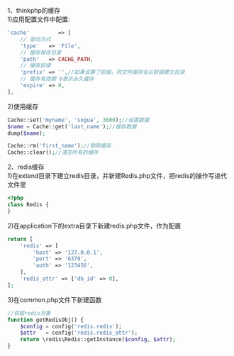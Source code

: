 1、thinkphp的缓存<br>
1)应用配置文件中配置:
```php
'cache'         => [
    // 驱动方式
    'type'   => 'File',
    // 缓存保存目录
    'path'   => CACHE_PATH,
    // 缓存前缀
    'prefix' => '',//如果设置了前缀，则文件缓存会以前缀建立目录
    // 缓存有效期 0表示永久缓存
    'expire' => 0,
],
```
2)使用缓存
```php
Cache::set('myname', 'sogua', 3600);//设置数据
$name = Cache::get('last_name');//缓存数据
dump($name);

Cache::rm('first_name');//删除缓存
Cache::clear();//清空所有的缓存
```
2、redis缓存<br>
1)在extend目录下建立redis目录，并新建Redis.php文件，把redis的操作写进代文件里
```php
<?php
class Redis {
}
```
2)在application下的extra目录下新建redis.php文件，作为配置
```php
return [
	'redis' => [
		'host' => '127.0.0.1',
		'port' => '6379',
		'auth' => '123456',
	],
	'redis_attr' => ['db_id' => 0],
];
```
3)在common.php文件下新建函数
```php
//获取redis对象
function getRedisObj() {
	$config = config('redis.redis');
	$attr   = config('redis.redis_attr');
	return \redis\Redis::getInstance($config, $attr);
}
```
